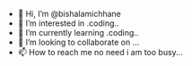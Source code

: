 - 👋 Hi, I’m @bishalamichhane
- 👀 I’m interested in .coding..
- 🌱 I’m currently learning .coding..
- 💞️ I’m looking to collaborate on ...
- 📫 How to reach me no need i am too busy...

<!---
bishalamichhane/bishalamichhane is a ✨ special ✨ repository because its `README.md` (this file) appears on your GitHub profile.
You can click the Preview link to take a look at your changes.
--->
